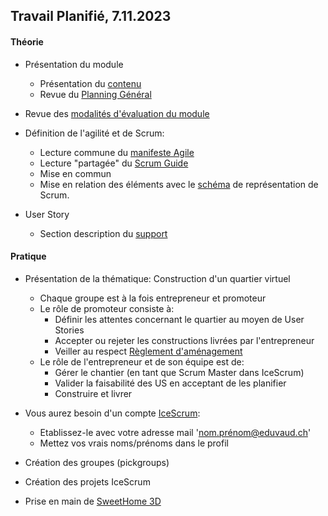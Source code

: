 ## Travail Planifié, 7.11.2023

#### Théorie

- Présentation du module
  - Présentation du [contenu](../ICT-306-ETML.md)
  - Revue du [Planning Général](../README.md)

- Revue des [modalités d'évaluation du module](../Evaluation/DEP.md)

- Définition de l'agilité et de Scrum:
  - Lecture commune du [manifeste Agile](../Supports/Agile-Manifesto-FR.pdf)
  - Lecture "partagée" du [Scrum Guide](../Supports/2020-Scrum-Guide-French.pdf)
  - Mise en commun
  - Mise en relation des éléments avec le [schéma](../Supports/scrum_framework.png) de représentation de Scrum.

- User Story
    - Section description du [support](../Supports/User%20Stories.pdf)

#### Pratique

- Présentation de la thématique: Construction d'un quartier virtuel
  - Chaque groupe est à la fois entrepreneur et promoteur
  - Le rôle de promoteur consiste à:
    - Définir les attentes concernant le quartier au moyen de User Stories
    - Accepter ou rejeter les constructions livrées par l'entrepreneur
    - Veiller au respect [Règlement d'aménagement](../Matériel/Règlement%20d'aménagement%20de%20quartier.pdf)
  - Le rôle de l'entrepreneur et de son équipe est de:
    - Gérer le chantier (en tant que Scrum Master dans IceScrum)
    - Valider la faisabilité des US en acceptant de les planifier
    - Construire et livrer


- Vous aurez besoin d'un compte [IceScrum](https://etml.icescrum.com/):
  - Etablissez-le avec votre adresse mail 'nom.prénom@eduvaud.ch'
  - Mettez vos vrais noms/prénoms dans le profil
- Création des groupes (pickgroups)
- Création des projets IceScrum
- Prise en main de [SweetHome 3D](http://www.sweethome3d.com/fr/)
